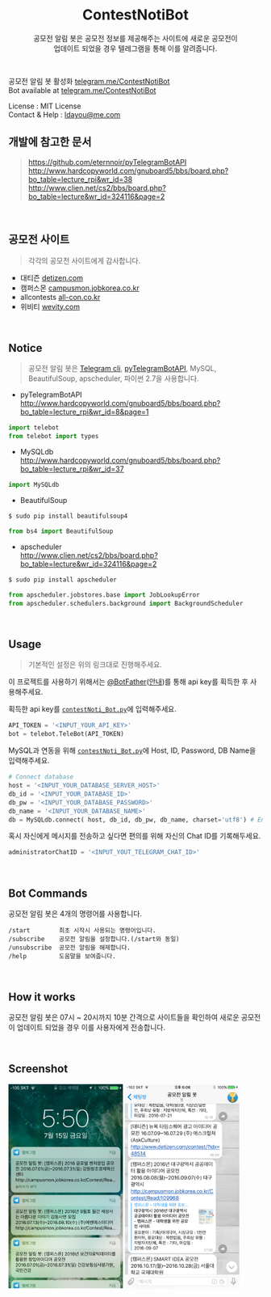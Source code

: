<h1 align=center>ContestNotiBot</h1>
<p align=center>공모전 알림 봇은 공모전 정보를 제공해주는 사이트에 새로운 공모전이<br>업데이트 되었을 경우 텔레그램을 통해 이를 알려줍니다.</p>
<br>


공모전 알림 봇 활성화 <a href="https://telegram.me/ContestNotiBot">telegram.me/ContestNotiBot</a><br>
Bot available at <a href="https://telegram.me/ContestNotiBot">telegram.me/ContestNotiBot</a>

License : MIT License<br>
Contact & Help : ldayou@me.com<br>


## 개발에 참고한 문서
><a href="https://github.com/eternnoir/pyTelegramBotAPI">https://github.com/eternnoir/pyTelegramBotAPI</a><br>
><a href="http://www.hardcopyworld.com/gnuboard5/bbs/board.php?bo_table=lecture_rpi&wr_id=38">http://www.hardcopyworld.com/gnuboard5/bbs/board.php?bo_table=lecture_rpi&wr_id=38</a><br>
><a href="http://www.clien.net/cs2/bbs/board.php?bo_table=lecture&wr_id=324116&page=2">http://www.clien.net/cs2/bbs/board.php?bo_table=lecture&wr_id=324116&page=2</a>

<br>

## 공모전 사이트
>각각의 공모전 사이트에게 감사합니다.

<ul type=square>
  <li>대티즌 <a href="http://www.detizen.com/">detizen.com</a><br>
  <li>캠퍼스몬 <a href="http://campusmon.jobkorea.co.kr/">campusmon.jobkorea.co.kr</a><br>
  <li>allcontests <a href="http://all-con.co.kr/">all-con.co.kr</a><br>
  <li>위비티 <a href="http://www.wevity.com/">wevity.com</a><br>
</ul>

<br>

## Notice
>공모전 알림 봇은 <a href="https://core.telegram.org/bots/api">Telegram cli</a>, <a href="https://github.com/eternnoir/pyTelegramBotAPI">pyTelegramBotAPI</a>, MySQL, BeautifulSoup, apscheduler, 파이썬 2.7을 사용합니다.<br>

* pyTelegramBotAPI<br>
<a href="http://www.hardcopyworld.com/gnuboard5/bbs/board.php?bo_table=lecture_rpi&wr_id=8&page=1">http://www.hardcopyworld.com/gnuboard5/bbs/board.php?bo_table=lecture_rpi&wr_id=8&page=1</a>
```python
import telebot
from telebot import types
```

* MySQLdb<br>
<a href="http://www.hardcopyworld.com/gnuboard5/bbs/board.php?bo_table=lecture_rpi&wr_id=37">http://www.hardcopyworld.com/gnuboard5/bbs/board.php?bo_table=lecture_rpi&wr_id=37</a>
```python
import MySQLdb
```

* BeautifulSoup<br>
```
$ sudo pip install beautifulsoup4
```
```python
from bs4 import BeautifulSoup
```

* apscheduler<br>
<a href="http://www.clien.net/cs2/bbs/board.php?bo_table=lecture&wr_id=324116&page=2">http://www.clien.net/cs2/bbs/board.php?bo_table=lecture&wr_id=324116&page=2</a>
```
$ sudo pip install apscheduler
```
```python
from apscheduler.jobstores.base import JobLookupError
from apscheduler.schedulers.background import BackgroundScheduler
```


<br>

## Usage
>기본적인 설정은 위의 링크대로 진행해주세요.<br>

이 프로젝트를 사용하기 위해서는 <a href="https://telegram.me/botfather">@BotFather</a>(<a href="https://core.telegram.org/bots#3-how-do-i-create-a-bot">안내</a>)를 통해 api key를 획득한 후 사용해주세요.

획득한 api key를 <a href="https://github.com/pooi/ContestNotiBot/blob/master/contestNoti_Bot.py">`contestNoti_Bot.py`</a>에 입력해주세요.
```python
API_TOKEN = '<INPUT_YOUR_API_KEY>'
bot = telebot.TeleBot(API_TOKEN)
```

MySQL과 연동을 위해 <a href="https://github.com/pooi/ContestNotiBot/blob/master/contestNoti_Bot.py">`contestNoti_Bot.py`</a>에 Host, ID, Password, DB Name을 입력해주세요.
```python
# Connect database
host = '<INPUT_YOUR_DATABASE_SERVER_HOST>'
db_id = '<INPUT_YOUR_DATABASE_ID>'
db_pw = '<INPUT_YOUR_DATABASE_PASSWORD>'
db_name = '<INPUT_YOUR_DATABASE_NAME>'
db = MySQLdb.connect( host, db_id, db_pw, db_name, charset='utf8') # Encoding utf-8
```

혹시 자신에게 메시지를 전송하고 싶다면 편의를 위해 자신의 Chat ID를 기록해두세요.
```python
administratorChatID = '<INPUT_YOUT_TELEGRAM_CHAT_ID>'
```

<br>

## Bot Commands
공모전 알림 봇은 4개의 명령어를 사용합니다.
```
/start        최초 시작시 사용되는 명령어입니다.
/subscribe    공모전 알림을 설정합니다.(/start와 동일)
/unsubscribe  공모전 알림을 해제합니다.
/help         도움말을 보여줍니다.
```

<br>

## How it works
공모전 알림 봇은 07시 ~ 20시까지 10분 간격으로 사이트들을 확인하여 새로운 공모전이 업데이트 되었을 경우 이를 사용자에게 전송합니다.

<br>

## Screenshot
<img src="https://github.com/pooi/ContestNotiBot/blob/master/Screenshot/IMG_1446.PNG" width=45%>
<img src="https://github.com/pooi/ContestNotiBot/blob/master/Screenshot/IMG_1448.PNG" width=45%><br>
